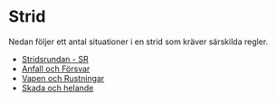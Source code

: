 # Strid
Nedan följer ett antal situationer i en strid som kräver
särskilda regler.

* [Stridsrundan - SR](rules-combat-the-round.md)
* [Anfall och Försvar](rules-combat-attack-and-defence.md)
* [Vapen och Rustningar](rules-combat-weapons-and-armour.md)
* [Skada och helande](rules-combat-damage-and-healing.md)